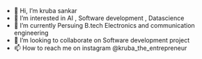 - 👋 Hi, I’m kruba sankar
- 👀 I’m interested in AI , Software development , Datascience
- 🌱 I’m currently Persuing B.tech Electronics and communication engineering
- 💞️ I’m looking to collaborate on Software development project
- 📫 How to reach me on instagram @kruba_the_entrepreneur

<!---
kruba152001/kruba152001 is a ✨ special ✨ repository because its `README.md` (this file) appears on your GitHub profile.
You can click the Preview link to take a look at your changes.
--->
